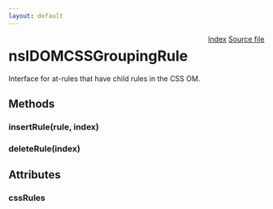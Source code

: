 ```yaml
---
layout: default
---
```

<div class='links' style='float:right'><a href="../index.html">Index</a>
<a href="http://dxr.mozilla.org/mozilla-central/source/dom/interfaces/css/nsIDOMCSSGroupingRule.idl">Source file</a>
</div>

# nsIDOMCSSGroupingRule #
  
Interface for at-rules that have child rules in the CSS OM.  
  

## Methods ##

### insertRule(rule, index) ###

### deleteRule(index) ###

## Attributes ##

### cssRules ###
